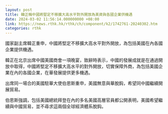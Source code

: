 ```yaml
---
layout: post
title: 韓正稱中國將堅定不移擴大高水平對外開放為美資與各國企業供機遇
date: 2024-03-02 11:56:14.000000000 +08:00
link: https://news.rthk.hk/rthk/ch/component/k2/1742761-20240302.htm
categories: rthk
---
```


國家副主席韓正重申，中國將堅定不移擴大高水平對外開放，為包括美國在內各國企業提供機遇。

韓正在北京出席中國美國商會一項晚宴，致辭時表示，中國的發展成就是在通過開放中取得，中國將堅定不移擴大高水平的對外開放，切實保障外商，為包括美國企業在內的各國企業，在華發展提供更多機遇。

出席同一場合的美國駐華大使伯恩斯重申，美國無意與華脫鈎，希望同中國繼續開展貿易。

伯恩斯強調，包括美國總統拜登在內的多名美國高層官員都公開表明，美國希望繼續與中國貿易，並不尋求這兩個全球經濟體系脫鈎。
